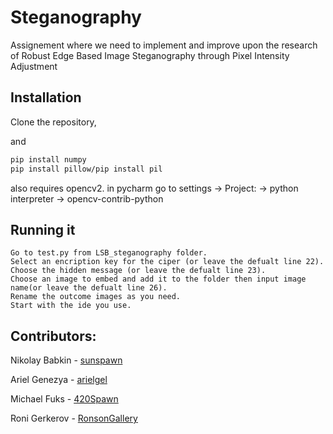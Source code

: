 # Steganography
Assignement where we need to implement and improve upon the research of Robust Edge Based Image Steganography through Pixel Intensity Adjustment


## Installation

Clone the repository,

and 

```bash
pip install numpy
pip install pillow/pip install pil
```

also requires opencv2.
in pycharm go to settings -> Project: -> python interpreter -> opencv-contrib-python

## Running it
```
Go to test.py from LSB_steganography folder.
Select an encription key for the ciper (or leave the defualt line 22).
Choose the hidden message (or leave the defualt line 23).
Choose an image to embed and add it to the folder then input image name(or leave the defualt line 26).
Rename the outcome images as you need.
Start with the ide you use.
```


## Contributors:

Nikolay Babkin - [sunspawn](https://github.com/Sunspawn/)

Ariel Genezya - [arielgel](https://github.com/arielge1)

Michael Fuks - [420Spawn](https://github.com/420Spawn)

Roni Gerkerov - [RonsonGallery](https://github.com/RonsonGallery)
